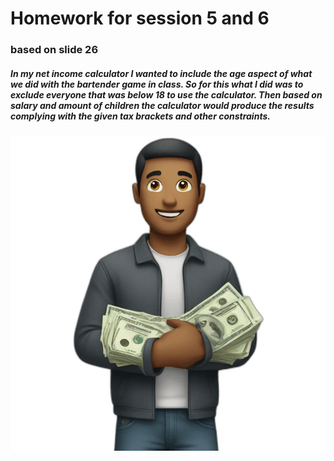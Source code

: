 # Homework for session 5 and 6
### based on slide 26
##### In my net income calculator I  wanted to include the age aspect of what we did with the bartender game in class. So for this what I did was to exclude everyone that was below 18 to use the calculator. Then based on salary and amount of children the calculator would produce the results complying with the given tax brackets and other constraints. 





![](https://github.com/enriquee02/session5and6homework/blob/f4c3aa77e054f6daf59a5f7a7b4e607d16613984/7ckak84sdd0q3gxcourrvxrd8vvm.png)

